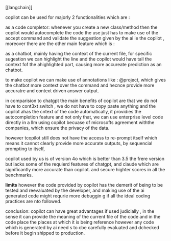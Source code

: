 [[langchain]]

copilot can be used for majorly 2 functionalities which are : 

as a code completor: whenever you create a new class/method then the copilot would autocomplete the code the use just has to make use of the accept command and validate the suggestion given by the ai ie the copilot , moreover there are the other main feature which is : 

as a chatbot, mainly having the context of the current file, for specific sugestion we can highlight the line and the copilot would have tall the context fof the ahighlighted part, causing more accureate prediction as an chatbot.

to make copilot we can make use of annotations like :
@project, which gives the chatbot more context over the command and hecnce provide more accuratre and context driven answer output.

in comparision to chatgpt the main benefits of copilot are that we do not have to cont3xt switch , we do not have to copy paste anything and the copilot ahas the cntext of the code automatically, it providies the autocompletion feature and not only that, we can use enterprise level code directly in a llm using copilot becuase of microsofts agreement withthe companies, which ensure the privacy of the data.

however tcopilot still does not have the access to re-prompt itself which means it cannot clearly provide more accurate outputs, by sequencial prompting to itself, 

copilot used by us is of version 4o which is better than 3.5 the frere version but lacks some of the requierd features of chatgpt, and claude which are significantly more accurate than copilot. and secure highter scores in all the benchmarks.

<b>limits</b>
 however the code provided by copilot has the demerit of being to be tested and reevaluated by the developer, and making use of the ai generated code might requrie more debuggin g if all the ideal coding practices are nto followed.

conclusion:
copilot can have great advantages if used judicially , in the sense it can provide the meaning of the current file of the code and in the code place the places at which it is being reference however any code which is generated by ai need s to cbe carefully evaluated and dchecked before it begin shipped to production.